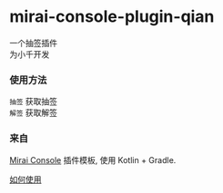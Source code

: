 # mirai-console-plugin-qian

一个抽签插件  
为小千开发
### 使用方法

`抽签` 获取抽签  
`解签` 获取解签





### 来自
[Mirai Console](https://github.com/mamoe/mirai-console) 插件模板, 使用 Kotlin + Gradle.

[如何使用](https://github.com/project-mirai/how-to-use-plugin-template)
